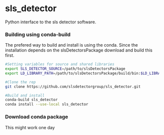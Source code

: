 # sls_detector
Python interface to the sls detector software.


### Building using conda-build ###

The prefered way to build and install is using the conda.  Since the installation depends on the slsDetectorsPackage download and build this first.

```bash
#Setting variables for source and shared libraries
export SLS_DETECTOR_SOURCE=/path/to/slsDetectorsPackage
export LD_LIBRARY_PATH=/path/to/slsDetectorsPackage/build/bin:$LD_LIBRARY_PATH

#Clone the rep
git clone https://github.com/slsdetectorgroup/sls_detector.git

#Build and install
conda-build sls_detector
conda install --use-local sls_detector
```

### Download conda package ###
This might work one day
